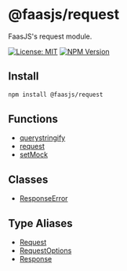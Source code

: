 # @faasjs/request

FaasJS's request module.

[![License: MIT](https://img.shields.io/npm/l/@faasjs/request.svg)](https://github.com/faasjs/faasjs/blob/main/packages/faasjs/request/LICENSE)
[![NPM Version](https://img.shields.io/npm/v/@faasjs/request.svg)](https://www.npmjs.com/package/@faasjs/request)

## Install

```sh
npm install @faasjs/request
```

## Functions

- [querystringify](functions/querystringify.md)
- [request](functions/request.md)
- [setMock](functions/setMock.md)

## Classes

- [ResponseError](classes/ResponseError.md)

## Type Aliases

- [Request](type-aliases/Request.md)
- [RequestOptions](type-aliases/RequestOptions.md)
- [Response](type-aliases/Response.md)
